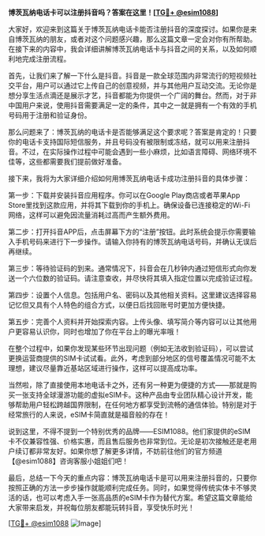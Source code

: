 **博茨瓦纳电话卡可以注册抖音吗？答案在这里！[[TG💪+ @esim1088](https://t.me/s/esim1088)]**

大家好，欢迎来到这篇关于博茨瓦纳电话卡能否注册抖音的深度探讨。如果你是来自博茨瓦纳的朋友，或者对这个问题感兴趣，那么这篇文章一定会对你有所帮助。在接下来的内容中，我会详细讲解博茨瓦纳电话卡与抖音之间的关系，以及如何顺利地完成注册流程。

首先，让我们来了解一下什么是抖音。抖音是一款全球范围内非常流行的短视频社交平台，用户可以通过它上传自己的创意视频，并与其他用户互动交流。无论你是想分享生活点滴还是展示才艺，抖音都能为你提供一个广阔的舞台。然而，对于非中国用户来说，使用抖音需要满足一定的条件，其中之一就是拥有一个有效的手机号码用于注册和验证身份。

那么问题来了：博茨瓦纳的电话卡是否能够满足这个要求呢？答案是肯定的！只要你的电话卡支持国际短信服务，并且号码没有被限制或冻结，就可以用来注册抖音。不过，在实际操作过程中可能会遇到一些小麻烦，比如语言障碍、网络环境不佳等，这些都需要我们提前做好准备。

接下来，我将为大家详细介绍如何用博茨瓦纳电话卡成功注册抖音的具体步骤：

第一步：下载并安装抖音应用程序。你可以在Google Play商店或者苹果App Store里找到这款应用，并将其下载到你的手机上。确保设备已连接稳定的Wi-Fi网络，这样可以避免因流量消耗过高而产生额外费用。

第二步：打开抖音APP后，点击屏幕下方的“注册”按钮。此时系统会提示你需要输入手机号码来进行下一步操作。请输入你持有的博茨瓦纳电话号码，并确认无误后再继续。

第三步：等待验证码的到来。通常情况下，抖音会在几秒钟内通过短信形式向你发送一个六位数的验证码。请注意查收，并尽快将其填入指定位置以完成验证过程。

第四步：设置个人信息。包括用户名、密码以及其他相关资料。这里建议选择容易记忆但又具有个人特色的组合方式，以便日后找回账号时更加方便快捷。

第五步：完善个人资料并开始探索内容。上传头像、填写简介等内容可以让其他用户更容易认识你，同时也增加了你在平台上的曝光率哦！

在整个过程中，如果你发现某些环节出现问题（例如无法收到验证码），可以尝试更换运营商提供的SIM卡试试看。此外，考虑到部分地区的信号覆盖情况可能不太理想，建议尽量靠近基站区域进行操作，这样可以提高成功率。

当然啦，除了直接使用本地电话卡之外，还有另一种更为便捷的方式——那就是购买一张支持全球漫游功能的虚拟eSIM卡。这种产品由专业团队精心设计开发，能够帮助用户轻松跨越国界限制，在任何地方都享受到流畅的通信体验。特别是对于经常旅行的人来说，eSIM卡简直就是福音般的存在！

说到这里，不得不提到一个特别优秀的品牌——ESIM1088。他们家提供的eSIM卡不仅兼容性强、价格实惠，而且售后服务也非常到位。无论是初次接触还是老用户续订都非常友好。如果你想了解更多详情，不妨前往他们的官方频道【@esim1088】咨询客服小姐姐们吧！

最后，总结一下今天的重点内容：博茨瓦纳电话卡是可以用来注册抖音的，只要你按照正确的方法一步步操作就能顺利完成任务。同时，如果觉得传统实体卡不够灵活的话，也可以考虑入手一张高品质的eSIM卡作为替代方案。希望这篇文章能给大家带来启发，并祝每位朋友都能玩转抖音，享受快乐时光！

[[TG💪+ @esim1088](https://t.me/s/esim1088) ![Image](https://i.postimg.cc/4NQfJmqS/Snipaste-2025-05-13-00-14-12.png)]